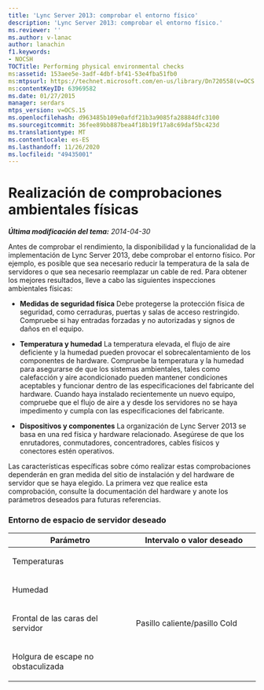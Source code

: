 ```yaml
---
title: 'Lync Server 2013: comprobar el entorno físico'
description: 'Lync Server 2013: comprobar el entorno físico.'
ms.reviewer: ''
ms.author: v-lanac
author: lanachin
f1.keywords:
- NOCSH
TOCTitle: Performing physical environmental checks
ms:assetid: 153aee5e-3adf-4dbf-bf41-53e4fba51fb0
ms:mtpsurl: https://technet.microsoft.com/en-us/library/Dn720558(v=OCS.15)
ms:contentKeyID: 63969582
ms.date: 01/27/2015
manager: serdars
mtps_version: v=OCS.15
ms.openlocfilehash: d963485b109e0afdf21b3a9085fa28884dfc3100
ms.sourcegitcommit: 36fee89bb887bea4f18b19f17a8c69daf5bc423d
ms.translationtype: MT
ms.contentlocale: es-ES
ms.lasthandoff: 11/26/2020
ms.locfileid: "49435001"
---
```

# <a name="performing-physical-environmental-checks"></a>Realización de comprobaciones ambientales físicas

<div data-xmlns="http://www.w3.org/1999/xhtml">

<div class="topic" data-xmlns="http://www.w3.org/1999/xhtml" data-msxsl="urn:schemas-microsoft-com:xslt" data-cs="https://msdn.microsoft.com/">

<div data-asp="https://msdn2.microsoft.com/asp">



</div>

<div id="mainSection">

<div id="mainBody">

<span> </span>

_**Última modificación del tema:** 2014-04-30_

Antes de comprobar el rendimiento, la disponibilidad y la funcionalidad de la implementación de Lync Server 2013, debe comprobar el entorno físico. Por ejemplo, es posible que sea necesario reducir la temperatura de la sala de servidores o que sea necesario reemplazar un cable de red. Para obtener los mejores resultados, lleve a cabo las siguientes inspecciones ambientales físicas:

  - **Medidas de seguridad física**   Debe protegerse la protección física de seguridad, como cerraduras, puertas y salas de acceso restringido. Compruebe si hay entradas forzadas y no autorizadas y signos de daños en el equipo.

  - **Temperatura y humedad**   La temperatura elevada, el flujo de aire deficiente y la humedad pueden provocar el sobrecalentamiento de los componentes de hardware. Compruebe la temperatura y la humedad para asegurarse de que los sistemas ambientales, tales como calefacción y aire acondicionado pueden mantener condiciones aceptables y funcionar dentro de las especificaciones del fabricante del hardware. Cuando haya instalado recientemente un nuevo equipo, compruebe que el flujo de aire a y desde los servidores no se haya impedimento y cumpla con las especificaciones del fabricante.

  - **Dispositivos y componentes**   La organización de Lync Server 2013 se basa en una red física y hardware relacionado. Asegúrese de que los enrutadores, conmutadores, concentradores, cables físicos y conectores estén operativos.

Las características específicas sobre cómo realizar estas comprobaciones dependerán en gran medida del sitio de instalación y del hardware de servidor que se haya elegido. La primera vez que realice esta comprobación, consulte la documentación del hardware y anote los parámetros deseados para futuras referencias.

### <a name="desired-server-space-environment"></a>Entorno de espacio de servidor deseado

<table>
<colgroup>
<col style="width: 50%" />
<col style="width: 50%" />
</colgroup>
<thead>
<tr class="header">
<th>Parámetro</th>
<th>Intervalo o valor deseado</th>
</tr>
</thead>
<tbody>
<tr class="odd">
<td><p>Temperaturas</p></td>
<td></td>
</tr>
<tr class="even">
<td><p>Humedad</p></td>
<td></td>
</tr>
<tr class="odd">
<td><p>Frontal de las caras del servidor</p></td>
<td><p>Pasillo caliente/pasillo Cold</p></td>
</tr>
<tr class="even">
<td><p>Holgura de escape no obstaculizada</p></td>
<td></td>
</tr>
</tbody>
</table>


</div>

<span> </span>

</div>

</div>

</div>


